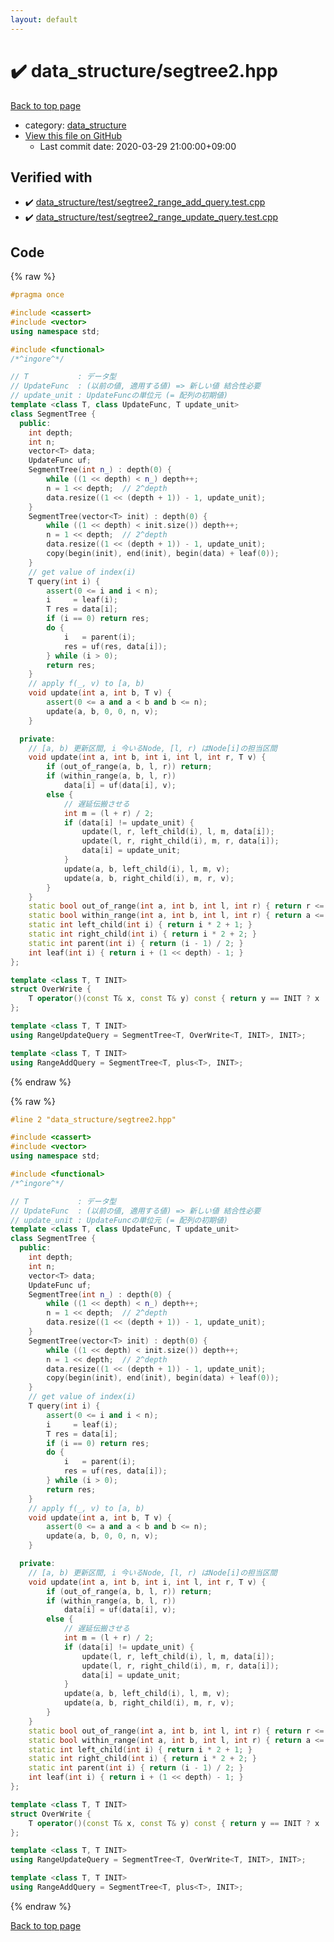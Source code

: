 ```yaml
---
layout: default
---
```


<!-- mathjax config similar to math.stackexchange -->
<script type="text/javascript" async
  src="https://cdnjs.cloudflare.com/ajax/libs/mathjax/2.7.5/MathJax.js?config=TeX-MML-AM_CHTML">
</script>
<script type="text/x-mathjax-config">
  MathJax.Hub.Config({
    TeX: { equationNumbers: { autoNumber: "AMS" }},
    tex2jax: {
      inlineMath: [ ['$','$'] ],
      processEscapes: true
    },
    "HTML-CSS": { matchFontHeight: false },
    displayAlign: "left",
    displayIndent: "2em"
  });
</script>

<script type="text/javascript" src="https://cdnjs.cloudflare.com/ajax/libs/jquery/3.4.1/jquery.min.js"></script>
<script src="https://cdn.jsdelivr.net/npm/jquery-balloon-js@1.1.2/jquery.balloon.min.js" integrity="sha256-ZEYs9VrgAeNuPvs15E39OsyOJaIkXEEt10fzxJ20+2I=" crossorigin="anonymous"></script>
<script type="text/javascript" src="../../assets/js/copy-button.js"></script>
<link rel="stylesheet" href="../../assets/css/copy-button.css" />


# :heavy_check_mark: data_structure/segtree2.hpp

<a href="../../index.html">Back to top page</a>

* category: <a href="../../index.html#c8f6850ec2ec3fb32f203c1f4e3c2fd2">data_structure</a>
* <a href="{{ site.github.repository_url }}/blob/master/data_structure/segtree2.hpp">View this file on GitHub</a>
    - Last commit date: 2020-03-29 21:00:00+09:00




## Verified with

* :heavy_check_mark: <a href="../../verify/data_structure/test/segtree2_range_add_query.test.cpp.html">data_structure/test/segtree2_range_add_query.test.cpp</a>
* :heavy_check_mark: <a href="../../verify/data_structure/test/segtree2_range_update_query.test.cpp.html">data_structure/test/segtree2_range_update_query.test.cpp</a>


## Code

<a id="unbundled"></a>
{% raw %}
```cpp
#pragma once

#include <cassert>
#include <vector>
using namespace std;

#include <functional>
/*^ingore^*/

// T           : データ型
// UpdateFunc  : (以前の値, 適用する値) => 新しい値 結合性必要
// update_unit : UpdateFuncの単位元 (= 配列の初期値)
template <class T, class UpdateFunc, T update_unit>
class SegmentTree {
  public:
    int depth;
    int n;
    vector<T> data;
    UpdateFunc uf;
    SegmentTree(int n_) : depth(0) {
        while ((1 << depth) < n_) depth++;
        n = 1 << depth;  // 2^depth
        data.resize((1 << (depth + 1)) - 1, update_unit);
    }
    SegmentTree(vector<T> init) : depth(0) {
        while ((1 << depth) < init.size()) depth++;
        n = 1 << depth;  // 2^depth
        data.resize((1 << (depth + 1)) - 1, update_unit);
        copy(begin(init), end(init), begin(data) + leaf(0));
    }
    // get value of index(i)
    T query(int i) {
        assert(0 <= i and i < n);
        i     = leaf(i);
        T res = data[i];
        if (i == 0) return res;
        do {
            i   = parent(i);
            res = uf(res, data[i]);
        } while (i > 0);
        return res;
    }
    // apply f(_, v) to [a, b)
    void update(int a, int b, T v) {
        assert(0 <= a and a < b and b <= n);
        update(a, b, 0, 0, n, v);
    }

  private:
    // [a, b) 更新区間, i 今いるNode, [l, r) はNode[i]の担当区間
    void update(int a, int b, int i, int l, int r, T v) {
        if (out_of_range(a, b, l, r)) return;
        if (within_range(a, b, l, r))
            data[i] = uf(data[i], v);
        else {
            // 遅延伝搬させる
            int m = (l + r) / 2;
            if (data[i] != update_unit) {
                update(l, r, left_child(i), l, m, data[i]);
                update(l, r, right_child(i), m, r, data[i]);
                data[i] = update_unit;
            }
            update(a, b, left_child(i), l, m, v);
            update(a, b, right_child(i), m, r, v);
        }
    }
    static bool out_of_range(int a, int b, int l, int r) { return r <= a or b <= l; }
    static bool within_range(int a, int b, int l, int r) { return a <= l and r <= b; }
    static int left_child(int i) { return i * 2 + 1; }
    static int right_child(int i) { return i * 2 + 2; }
    static int parent(int i) { return (i - 1) / 2; }
    int leaf(int i) { return i + (1 << depth) - 1; }
};

template <class T, T INIT>
struct OverWrite {
    T operator()(const T& x, const T& y) const { return y == INIT ? x : y; }
};

template <class T, T INIT>
using RangeUpdateQuery = SegmentTree<T, OverWrite<T, INIT>, INIT>;

template <class T, T INIT>
using RangeAddQuery = SegmentTree<T, plus<T>, INIT>;

```
{% endraw %}

<a id="bundled"></a>
{% raw %}
```cpp
#line 2 "data_structure/segtree2.hpp"

#include <cassert>
#include <vector>
using namespace std;

#include <functional>
/*^ingore^*/

// T           : データ型
// UpdateFunc  : (以前の値, 適用する値) => 新しい値 結合性必要
// update_unit : UpdateFuncの単位元 (= 配列の初期値)
template <class T, class UpdateFunc, T update_unit>
class SegmentTree {
  public:
    int depth;
    int n;
    vector<T> data;
    UpdateFunc uf;
    SegmentTree(int n_) : depth(0) {
        while ((1 << depth) < n_) depth++;
        n = 1 << depth;  // 2^depth
        data.resize((1 << (depth + 1)) - 1, update_unit);
    }
    SegmentTree(vector<T> init) : depth(0) {
        while ((1 << depth) < init.size()) depth++;
        n = 1 << depth;  // 2^depth
        data.resize((1 << (depth + 1)) - 1, update_unit);
        copy(begin(init), end(init), begin(data) + leaf(0));
    }
    // get value of index(i)
    T query(int i) {
        assert(0 <= i and i < n);
        i     = leaf(i);
        T res = data[i];
        if (i == 0) return res;
        do {
            i   = parent(i);
            res = uf(res, data[i]);
        } while (i > 0);
        return res;
    }
    // apply f(_, v) to [a, b)
    void update(int a, int b, T v) {
        assert(0 <= a and a < b and b <= n);
        update(a, b, 0, 0, n, v);
    }

  private:
    // [a, b) 更新区間, i 今いるNode, [l, r) はNode[i]の担当区間
    void update(int a, int b, int i, int l, int r, T v) {
        if (out_of_range(a, b, l, r)) return;
        if (within_range(a, b, l, r))
            data[i] = uf(data[i], v);
        else {
            // 遅延伝搬させる
            int m = (l + r) / 2;
            if (data[i] != update_unit) {
                update(l, r, left_child(i), l, m, data[i]);
                update(l, r, right_child(i), m, r, data[i]);
                data[i] = update_unit;
            }
            update(a, b, left_child(i), l, m, v);
            update(a, b, right_child(i), m, r, v);
        }
    }
    static bool out_of_range(int a, int b, int l, int r) { return r <= a or b <= l; }
    static bool within_range(int a, int b, int l, int r) { return a <= l and r <= b; }
    static int left_child(int i) { return i * 2 + 1; }
    static int right_child(int i) { return i * 2 + 2; }
    static int parent(int i) { return (i - 1) / 2; }
    int leaf(int i) { return i + (1 << depth) - 1; }
};

template <class T, T INIT>
struct OverWrite {
    T operator()(const T& x, const T& y) const { return y == INIT ? x : y; }
};

template <class T, T INIT>
using RangeUpdateQuery = SegmentTree<T, OverWrite<T, INIT>, INIT>;

template <class T, T INIT>
using RangeAddQuery = SegmentTree<T, plus<T>, INIT>;

```
{% endraw %}

<a href="../../index.html">Back to top page</a>

